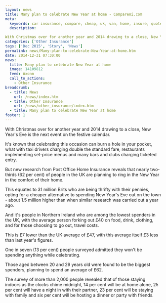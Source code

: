 ```yaml
---
layout: news
title: Many plan to celebrate New Year at home - Compareni.com
meta:
  keywords: car insurance, compare, cheap, uk, van, home, insure, quotes, online, comparison, bike, loans, life
  description: 

With Christmas over for another year and 2014 drawing to a close, New Year&#39;s Eve is the next event on the festive calendar
categories: ['Other Insurance']
tags: ['Dec 2015', 'Story', 'News']
permalink: news/Many-plan-to-celebrate-New-Year-at-home.htm
date: 2014-12-31 07:30:00
news:
  title: Many plan to celebrate New Year at home
  image: 14109812
  feed: Axonn
  call_to_actions:
    - Other Insurance
breadcrumb:
  - title: News
    url: /news/index.htm
  - title: Other Insurance
    url: /news/other_insurance/index.htm
  - title: Many plan to celebrate New Year at home
footer: 1
---
```




With Christmas over for another year and 2014 drawing to a close, New Year&#39;s Eve is the next event on the festive calendar.

It&#39;s known that celebrating this occasion can burn a hole in your pocket, what with taxi drivers charging double the standard fare, restaurants implementing set-price menus and many bars and clubs charging ticketed entry.

But new research from Post Office Home Insurance reveals that nearly two-thirds (62 per cent) of people in the UK are planning to ring in the New Year in the comfort of their home.

This equates to 31 million Brits who are being thrifty with their pennies, opting for a cheaper alternative to spending New Year&#39;s Eve out on the town - about 1.5 million higher than when similar research was carried out a year ago.

And it&#39;s people in Northern Ireland who are among the lowest spenders in the UK, with the average person forking out &pound;40 on food, drink, clothing, and for those choosing to go out, travel costs.

This is &pound;7 lower than the UK average of &pound;47, with this average itself &pound;3 less than last year&#39;s figures.

One in seven (13 per cent) people surveyed admitted they won&#39;t be spending anything while celebrating.

Those aged between 20 and 29 years old were found to be the biggest spenders, planning to spend an average of &pound;62.

The survey of more than 2,000 people revealed that of those staying indoors as the clocks chime midnight, 14 per cent will be at home alone, 25 per cent will have a night in with their partner, 23 per cent will be staying with family and six per cent will be hosting a dinner or party with friends.
